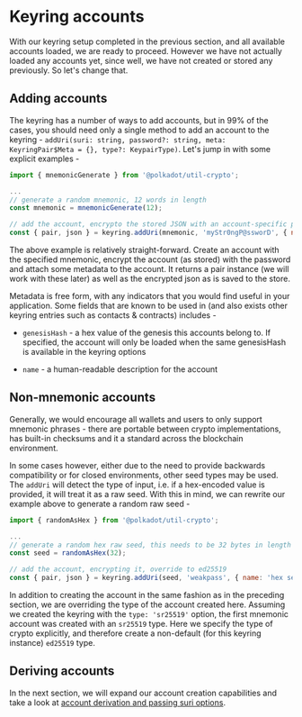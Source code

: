 # Keyring accounts

With our keyring setup completed in the previous section, and all available accounts loaded, we are ready to proceed. However we have not actually loaded any accounts yet, since well, we have not created or stored any previously. So let's change that.

## Adding accounts

The keyring has a number of ways to add accounts, but in 99% of the cases, you should need only a single method to add an account to the keyring - `addUri(suri: string, password?: string, meta: KeyringPair$Meta = {}, type?: KeypairType)`. Let's jump in with some explicit examples -

```js
import { mnemonicGenerate } from '@polkadot/util-crypto';

...
// generate a random mnemonic, 12 words in length
const mnemonic = mnemonicGenerate(12);

// add the account, encrypto the stored JSON with an account-specific password
const { pair, json } = keyring.addUri(mnemonic, 'myStr0ngP@ssworD', { name: 'mnemonic acc' });
```

The above example is relatively straight-forward. Create an account with the specified mnemonic, encrypt the account (as stored) with the password and attach some metadata to the account. It returns a pair instance (we will work with these later) as well as the encrypted json as is saved to the store.

Metadata is free form, with any indicators that you would find useful in your application. Some fields that are known to be used in (and also exists other keyring entries such as contacts & contracts) includes -

- `genesisHash` - a hex value of the genesis this accounts belong to. If specified, the account will only be loaded when the same genesisHash is available in the keyring options

- `name` - a human-readable description for the account

## Non-mnemonic accounts

Generally, we would encourage all wallets and users to only support mnemonic phrases - there are portable between crypto implementations, has built-in checksums and it a standard across the blockchain environment.

In some cases however, either due to the need to provide backwards compatibility or for closed environments, other seed types may be used. The `addUri` will detect the type of input, i.e. if a hex-encoded value is provided, it will treat it as a raw seed. With this in mind, we can rewrite our example above to generate a random raw seed -

```js
import { randomAsHex } from '@polkadot/util-crypto';

...
// generate a random hex raw seed, this needs to be 32 bytes in length
const seed = randomAsHex(32);

// add the account, encrypting it, override to ed25519
const { pair, json } = keyring.addUri(seed, 'weakpass', { name: 'hex seed acc' }, 'ed25519');
```

In addition to creating the account in the same fashion as in the preceding section, we are overriding the type of the account created here. Assuming we created the keyring with the `type: 'sr25519'` option, the first mnemonic account was created with an `sr25519` type. Here we specify the type of crypto explicitly, and therefore create a non-default (for this keyring instance) `ed25519` type.

## Deriving accounts

In the next section, we will expand our account creation capabilities and take a look at [account derivation and passing suri options](keyring.derivation.md).
